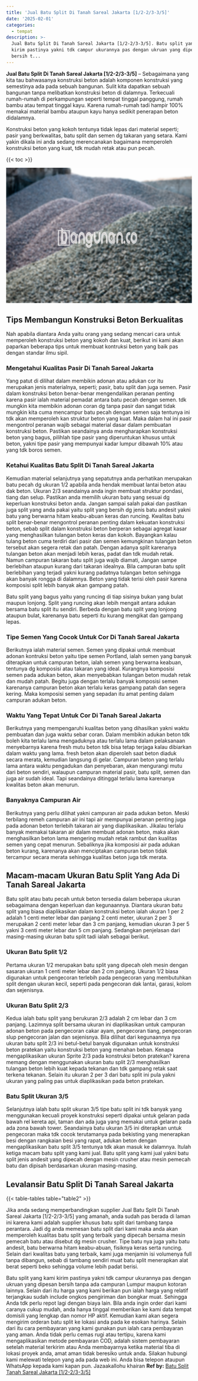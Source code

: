 ```yaml
---
title: 'Jual Batu Split Di Tanah Sareal Jakarta [1/2-2/3-3/5]'
date: '2025-02-01'
categories:
  - tempat
description: >-
  Jual Batu Split Di Tanah Sareal Jakarta [1/2-2/3-3/5]. Batu split yang kami
  kirim pastinya yakni tdk campur ukurannya pas dengan ukruan yang dipesan
  bersih t...
---
```


**Jual Batu Split Di Tanah Sareal Jakarta \[1/2-2/3-3/5\]** – Sebagaimana yang kita tau bahwasanya konstruksi beton adalah komponen konstruksi yang semestinya ada pada sebuah bangunan. Sulit kita dapatkan sebuah bangunan tanpa melibatkan konstruksi beton di dalamnya. Terkecuali rumah-rumah di perkampungan seperti tempat tinggal panggung, rumah bambu atau tempat tinggal kayu. Karena rumah-rumah tadi hampir 100% memakai material bambu ataupun kayu hanya sedikit penerapan beton didalamnya.

Konstruksi beton yang kokoh tentunya tidak lepas dari material seperti; pasir yang berkwalitas, batu split dan semen dg takaran yang setara. Kami yakin dikala ini anda sedang merencanakan bagaimana memperoleh konstruksi beton yang kuat, tdk mudah retak atau pun pecah.

{{< toc >}}

![Jual Batu Split Di Tanah Sareal Jakarta [1/2-2/3-3/5]](/images/jual-batu-split-15.png)

## Tips Membangun Konstruksi Beton Berkualitas

Nah apabila diantara Anda yaitu orang yang sedang mencari cara untuk memperoleh konstruksi beton yang kokoh dan kuat, berikut ini kami akan paparkan beberapa tips untuk membuat kontruksi beton yang baik pas dengan standar ilmu sipil.

### Mengetahui Kualitas Pasir Di Tanah Sareal Jakarta

Yang patut di dilihat dalam membikin adonan atau adukan cor itu merupakan jenis materialnya, seperti; pasir, batu split dan juga semen. Pasir dalam konstruksi beton benar-benar mengendalikan peranan penting karena pasir ialah material pemadat antara batu pecah dengan semen. tdk mungkin kita membikin adonan coran dg tanpa pasir dan sangat tidak mungkin kita cuma mencampur batu pecah dengan semen saja tentunya ini tdk akan memperoleh kan struktur beton yang kuat. Maka dalam hal ini pasir mengontrol peranan wajib sebagai material dasar dalam pembuatan konstruksi beton. Pastikan seandainya anda mengharapkan konstruksi beton yang bagus, pilihlah tipe pasir yang diperuntukan khusus untuk beton, yakni tipe pasir yang mempunyai kadar lumpur dibawah 10% atau yang tdk boros semen.

### Ketahui Kualitas Batu Split Di Tanah Sareal Jakarta

Kemudian material selanjutnya yang sepatutnya anda perhatikan merupakan batu pecah dg ukuran 1/2 apabila anda hendak membuat lantai beton atau dak beton. Ukuran 2/3 seandainya anda ingin membuat struktur pondasi, tiang dan selup. Pastikan anda memilih ukuran batu yang sesuai dg keperluan konstruksi beton anda. Jangan sampai salah pakai dan pastikan juga split yang anda pakai yaitu split yang bersih dg jenis batu andesit yakni batu yang berwarna hitam keabu-abuan keras dan runcing. Kwalitas batu split benar-benar mengontrol peranan penting dalam kekuatan konstruksi beton, sebab split dalam konstruksi beton berperan sebagai agregat kasar yang menghasilkan tulangan beton keras dan kokoh. Bayangkan kalau tulang beton cuma terdiri dari pasir dan semen kemungkinan tulangan beton tersebut akan segera retak dan patah. Dengan adanya split karenanya tulangan beton akan menjadi lebih keras, padat dan tdk mudah retak. Namun campuran takaran batu split juga wajib diamati, Jangan sampe berlebihan ataupun kurang dari takaran idealnya. Bila campuran batu split berlebihan yang terjadi yakni kurang padatnya tulangan beton sehingga akan banyak rongga di dalamnya. Beton yang tidak terisi oleh pasir karena komposisi split lebih banyak akan gampang patah.

Batu split yang bagus yaitu yang runcing di tiap sisinya bukan yang bulat maupun lonjong. Split yang runcing akan lebih mengait antara adukan bersama batu split itu sendiri. Berbeda dengan batu split yang lonjong ataupun bulat, karenanya batu seperti itu kurang mengikat dan gampang lepas.

### Tipe Semen Yang Cocok Untuk Cor Di Tanah Sareal Jakarta

Berikutnya ialah material semen. Semen yang dipakai untuk membuat adonan kontruksi beton yaitu tipe semen Portland, ialah semen yang banyak diterapkan untuk campuran beton, ialah semen yang berwarna keabuan, tentunya dg komposisi atau takaran yang ideal. Kurangnya komposisi semen pada adukan beton, akan menyebabkan tulangan beton mudah retak dan mudah patah. Begitu juga dengan terlalu banyak komposisi semen karenanya campuran beton akan terlalu keras gampang patah dan segera kering. Maka komposisi semen yang sepadan itu amat penting dalam campuran adukan beton.

### Waktu Yang Tepat Untuk Cor Di Tanah Sareal Jakarta

Berikutnya yang mempengaruhi kualitas beton yang dihasilkan yakni waktu pembuatan dan juga waktu sebar coran. Dalam membikin adukan beton tdk boleh kita terlalu lama mengaduknya atau terlalu lama dalam pelaksanaan menyebarnya karena fresh mutu beton tdk bisa tetap terjaga kalau dibiarkan dalam waktu yang lama. fresh beton akan diperoleh saat beton diaduk secara merata, kemudian langsung di gelar. Campuran beton yang terlalu lama antara waktu pengadukan dan penyebaran, akan mengurangi mutu dari beton sendiri, walaupun campuran material pasir, batu split, semen dan juga air sudah ideal. Tapi seandainya ditinggal terlalu lama karenanya kwalitas beton akan menurun.

### Banyaknya Campuran Air

Berikutnya yang perlu dilihat yakni campuran air pada adukan beton. Meski terbilang remeh campuran air ini tapi air mempunyai peranan penting juga pada adonan beton terlebih takaran air yang diaplikasikan. Jikalau terlalu banyak memakai takaran air dalam membuat adonan beton, maka akan menghasilkan beton lama mengering mudah retak rambut dan kualitas semen yang cepat menurun. Sebaliknya jika komposisi air pada adukan beton kurang, karenanya akan menciptakan campuran beton tidak tercampur secara merata sehingga kualitas beton juga tdk merata.

## Macam-macam Ukuran Batu Split Yang Ada Di Tanah Sareal Jakarta

Batu split atau batu pecah untuk beton tersedia dalam beberapa ukuran sebagaimana dengan keperluan dan kegunaannya. Diantara ukuran batu split yang biasa diaplikasikan dalam konstruksi beton ialah ukuran 1 per 2 adalah 1 centi meter lebar dan panjang 2 centi meter, ukuran 2 per 3 merupakan 2 centi meter lebar dan 3 cm panjang, kemudian ukuran 3 per 5 yakni 3 centi meter lebar dan 5 cm panjang. Sedangkan penjelasan dari masing-masing ukuran batu split tadi ialah sebagai berikut.

### Ukuran Batu Split 1/2

Pertama ukuran 1/2 merupakan batu split yang dipecah oleh mesin dengan sasaran ukuran 1 centi meter lebar dan 2 cm panjang. Ukuran 1/2 biasa digunakan untuk pengecoran terlebih pada pengecoran yang membutuhkan split dengan ukuran kecil, seperti pada pengecoran dak lantai, garasi, kolom dan sejenisnya.

### Ukuran Batu Split 2/3

Kedua ialah batu split yang berukuran 2/3 adalah 2 cm lebar dan 3 cm panjang. Lazimnya split bersama ukuran ini diaplikasikan untuk campuran adonan beton pada pengecoran cakar ayam, pengecoran tiang, pengecoran slup pengecoran jalan dan sejenisnya. Bila dilihat dari kegunaannya nya ukuran batu split 2/3 ini betul-betul banyak digunakan untuk konstruksi beton pratekan yaitu konstruksi beton yang menahan beban. Kenapa mengaplikasikan ukuran Sprite 2/3 pada konstruksi beton pratekan? karena memang dengan menggunakan ukuran batu split 2/3 menghasilkan tulangan beton lebih kuat kepada tekanan dan tdk gampang retak saat terkena tekanan. Selain itu ukuran 2 per 3 dari batu split ini pula yakni ukuran yang paling pas untuk diaplikasikan pada beton pratekan.

### Batu Split Ukuran 3/5

Selanjutnya ialah batu split ukuran 3/5 tipe batu split ini tdk banyak yang menggunakan kecuali proyek konstruksi seperti dipakai untuk gelaran pada bawah rel kereta api, taman dan ada juga yang memakai untuk gelaran pada ada zona bawah tower. Seandainya batu ukuran 3/5 ini diterapkan untuk pengecoran maka tdk cocok terutamanya pada bekisting yang menerapkan besi dengan rangkaian besi yang rapat, adukan beton dengan mengaplikasikan batu split 3/5 tentunya tdk akan masuk ke dalamnya. Itulah ketiga macam batu split yang kami jual. Batu split yang kami jual yakni batu split jenis andesit yang dipecah dengan mesin crusher atau mesin pemecah batu dan dipisah berdasarkan ukuran masing-masing.

## Levalansir Batu Split Di Tanah Sareal Jakarta

{{< table-tables table="table2" >}}

Jika anda sedang memperbandingkan supplier Jual Batu Split Di Tanah Sareal Jakarta \[1/2-2/3-3/5\] yang amanah, anda sudah pas berada di laman ini karena kami adalah supplier khusus batu split dari tambang tanpa perantara. Jadi dg anda memesan batu split dari kami maka anda akan memperoleh kualitas batu split yang terbaik yang dipecah bersama mesin pemecah batu atau disebut dg mesin crusher. Tipe batu nya juga yaitu batu andesit, batu berwarna hitam keabu-abuan, fisiknya keras serta runcing. Selain dari kwalitas batu yang terbaik, kami juga menjamin isi volumenya full tanpa dibangun, sebab di tambang sendiri muat batu split menerapkan alat berat seperti beko sehingga volume lebih padat berisi.

Batu split yang kami kirim pastinya yakni tdk campur ukurannya pas dengan ukruan yang dipesan bersih tanpa ada campuran Lumpur maupun kotoran lainnya. Selain dari itu harga yang kami berikan pun ialah harga yang relatif terjangkau sudah include ongkos pengiriman dan bongkar muat. Sehingga Anda tdk perlu repot lagi dengan biaya lain. Bila anda ingin order dari kami caranya cukup mudah, anda hanya tinggal memberikan ke kami data tempat domisili yang lengkap dan nomor HP aktif. Kemudian kami akan segera mengirim orderan batu split ke lokasi anda pada ke esokan harinya. Selain dari itu cara pembayaran yang kami gunakan pun ialah cara pembayaran yang aman. Anda tidak perlu cemas rugi atau tertipu, karena kami mengaplikasikan metode pembayaran COD, adalah sistem pembayaran setelah material terkirim atau Anda membayarnya ketika material tiba di lokasi proyek anda, amat aman tidak beresiko untuk anda. Silakan hubungi kami melewati telepon yang ada pada web ini. Anda bisa telepon ataupun WhatsApp kepada kami kapan pun. Jazaakallohu khairan
**Ref by:** [Batu Split Tanah Sareal Jakarta [1/2-2/3-3/5]](https://id.wikipedia.org/wiki/Batu)
